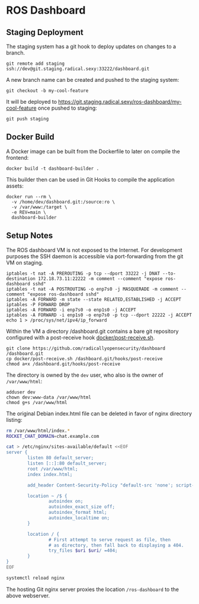 ROS Dashboard
=============

Staging Deployment
------------------

The staging system has a git hook to deploy updates on changes to a branch.

```
git remote add staging ssh://dev@git.staging.radical.sexy:33222/dashboard.git
```

A new branch name can be created and pushed to the staging system:

```
git checkout -b my-cool-feature
```

It will be deployed to https://git.staging.radical.sexy/ros-dashboard/my-cool-feature once pushed to staging:

```
git push staging
```

Docker Build
------------

A Docker image can be built from the Dockerfile to later on compile the frontend:

```
docker build -t dashboard-builder .
```

This builder then can be used in Git Hooks to compile the application assets:

```
docker run --rm \
  -v /home/dev/dashboard.git:/source:ro \
  -v /var/www:/target \
  -e REV=main \
  dashboard-builder
```

Setup Notes
-----------

The ROS dashboard VM is not exposed to the Internet.
For development purposes the SSH daemon is accessible via port-forwarding from the git VM on staging.

```
iptables -t nat -A PREROUTING -p tcp --dport 33222 -j DNAT --to-destination 172.18.73.11:22222 -m comment --comment "expose ros-dashboard sshd"
iptables -t nat -A POSTROUTING -o enp7s0 -j MASQUERADE -m comment --comment "expose ros-dashboard sshd"
iptables -A FORWARD -m state --state RELATED,ESTABLISHED -j ACCEPT 
iptables -P FORWARD DROP
iptables -A FORWARD -i enp7s0 -o enp1s0 -j ACCEPT
iptables -A FORWARD -i enp1s0 -o enp7s0 -p tcp --dport 22222 -j ACCEPT
echo 1 > /proc/sys/net/ipv4/ip_forward
```

Within the VM a directory /dashboard.git contains a bare git repository configured with a post-receive hook [docker/post-receive.sh](docker/post-receive.sh).

```
git clone https://github.com/radicallyopensecurity/dashboard /dashboard.git
cp docker/post-receive.sh /dashboard.git/hooks/post-receive
chmod a+x /dashboard.git/hooks/post-receive
```

The directory is owned by the `dev` user, who also is the owner of `/var/www/html`:

```
adduser dev
chown dev:www-data /var/www/html
chmod g+s /var/www/html
```

The original Debian index.html file can be deleted in favor of nginx directory listing:

```sh
rm /var/www/html/index.*
ROCKET_CHAT_DOMAIN=chat.example.com

cat > /etc/nginx/sites-available/default <<EOF
server {
        listen 80 default_server;
        listen [::]:80 default_server;
        root /var/www/html;
        index index.html;

        add_header Content-Security-Policy "default-src 'none'; script-src 'self'; style-src 'self' 'unsafe-inline'; manifest-src 'self'; font-src https://${ROCKET_CHAT_DOMAIN}; img-src 'self' data:; connect-src 'self' https://${ROCKET_CHAT_DOMAIN}; frame-src https://${ROCKET_CHAT_DOMAIN}; upgrade-insecure-requests; sandbox allow-same-origin allow-scripts allow-forms allow-modals" always;

        location ~ /$ {
                autoindex on;
                autoindex_exact_size off;
                autoindex_format html;
                autoindex_localtime on;
        }

        location / {
                # First attempt to serve request as file, then
                # as directory, then fall back to displaying a 404.
                try_files $uri $uri/ =404;
        }
}
EOF

systemctl reload nginx
```

The hosting Git nginx server proxies the location `/ros-dashboard` to the above webserver.

